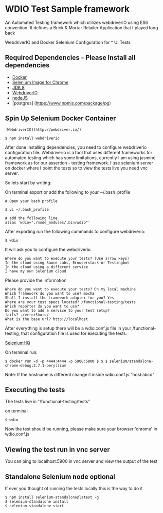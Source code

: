 # WDIO Test Sample framework
An Automated Testing framework which utilizes webdriverIO using ES6 convention. It defines a Brick & Mortar Retailer Application that I played long back


WebdriverIO and Docker Selenium Configuration for * UI Tests

## Required Dependencies - Please Install all dependencies
 - [Docker](https://www.docker.com/)
 - [Selenium Image for Chrome](https://github.com/SeleniumHQ/docker-selenium) 
 - [JDK 8](http://www.oracle.com/technetwork/java/javase/downloads/jdk8-downloads-2133151.html)
 - [WebdriverIO](http://webdriver.io/)
 - [nodeJS](https://nodejs.org/en/)
 - [postgres] (https://www.npmjs.com/package/pg)
## Spin Up Selenium Docker Container

	[WebdriverIO](http://webdriver.io/) 
	
	$ npm install webdriverio

After done installing dependencies, you need to configure webdriverio configuration file. Webdriverio is a tool that uses different frameworks for automated testing which has some limitations, currently I am using jasmine framework as for our assertion - testing framework. I use selenium server on docker where I point the tests so to view the tests live you need vnc server. 

So lets start by writing:

On terminal export or add the following to your ~/.bash_profile

	# Open your bash profile

	$ vi ~/.bash_profile
	
	# add the following line
	alias 'wdio="./node_modules/.bin/wdio"'
	
After exporting run the following commands to configure webdriverio:
	
	$ wdio

It will ask you to configure the webdriverio.
	
	Where do you want to execute your tests? (Use arrow keys)
	In the cloud using Sauce Labs, Browserstack or Testingbot
  	In the cloud using a different service
 	I have my own Selenium cloud

Please provide the information 

	Where do you want to execute your tests? On my local machine
	Which framework do you want to use? mocha
	Shall I install the framework adapter for you? Yes
	Where are your test specs located? /functional-testing/tests
	Which reporter do you want to use?
	Do you want to add a service to your test setup?
	fails? ./errorShots/
	What is the base url? http://localhost

After everything is setup there will be a wdio.conf.js file in your /functional-testing, that configuration file is used for executing the tests.

[SeleniumHQ](https://github.com/SeleniumHQ/docker-selenium)

On terminal run:
	
	$ docker run -d -p 4444:4444 -p 5900:5900 $ $ $ selenium/standalone-chrome-debug:3.7.1-beryllium

Note: If the hostname is different change it inside wdio.conf.js "host:abcd"

## Executing the tests
The tests live in "/functional-testing/tests"

on terminal 
	
	$ wdio

Now the test should be running, please make sure your browser:'chrome' in wdio.conf.js

## Viewing the test run in vnc server
You can ping to localhost:5900 in vnc server and view the output of the test

## Standalone Selenium node optional
If ever you thought of running the tests locally this is the way to do it

	$ npm install selenium-standalone@latest -g
	$ selenium-standalone install
	$ selenium-standalone start
